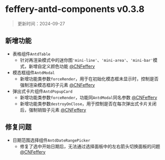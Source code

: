 # feffery-antd-components v0.3.8

> 更新时间：2024-09-27

## 新增功能

- 表格组件`AntdTable`
  - 针对再渲染模式中的迷你图`'mini-line'`、`'mini-area'`、`'mini-bar'`模式，新增自定义颜色功能 [@CNFeffery](https://github.com/CNFeffery)
- 模态框组件`AntdModal`
  - 新增功能类参数`forceRender`，用于在初始化模态框未显示时，控制是否强制渲染模态框的子元素 [@CNFeffery](https://github.com/CNFeffery)
- 弹出式卡片组件`AntdPopupCard`
  - 新增功能类参数`forceRender`，功能同`AntdModal`同名参数 [@CNFeffery](https://github.com/CNFeffery)
  - 新增功能类参数`destroyOnClose`，用于控制是否在每次弹出式卡片关闭后，强制销毁子元素 [@CNFeffery](https://github.com/CNFeffery)

## 修复问题

- 日期范围选择组件`AntdDateRangePicker`
  - 修复了选中开始日期后，无法通过选择面板中的左右箭头切换面板的问题 [@CNFeffery](https://github.com/CNFeffery)